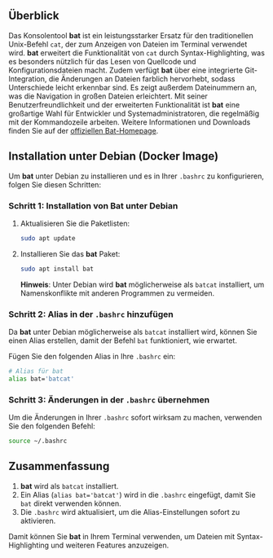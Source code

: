 ## Überblick

Das Konsolentool **bat** ist ein leistungsstarker Ersatz für den traditionellen Unix-Befehl `cat`, der zum Anzeigen von Dateien im Terminal verwendet wird. **bat** erweitert die Funktionalität von `cat` durch Syntax-Highlighting, was es besonders nützlich für das Lesen von Quellcode und Konfigurationsdateien macht. Zudem verfügt **bat** über eine integrierte Git-Integration, die Änderungen an Dateien farblich hervorhebt, sodass Unterschiede leicht erkennbar sind. Es zeigt außerdem Dateinummern an, was die Navigation in großen Dateien erleichtert. Mit seiner Benutzerfreundlichkeit und der erweiterten Funktionalität ist **bat** eine großartige Wahl für Entwickler und Systemadministratoren, die regelmäßig mit der Kommandozeile arbeiten. Weitere Informationen und Downloads finden Sie auf der [offiziellen Bat-Homepage](https://github.com/sharkdp/bat).

## Installation unter Debian (Docker Image)

Um **bat** unter Debian zu installieren und es in Ihrer `.bashrc` zu konfigurieren, folgen Sie diesen Schritten:

### Schritt 1: Installation von Bat unter Debian

1. Aktualisieren Sie die Paketlisten:

   ```bash
   sudo apt update
   ```

2. Installieren Sie das **bat** Paket:

   ```bash
   sudo apt install bat
   ```

   **Hinweis**: Unter Debian wird **bat** möglicherweise als `batcat` installiert, um Namenskonflikte mit anderen Programmen zu vermeiden.

### Schritt 2: Alias in der `.bashrc` hinzufügen

Da **bat** unter Debian möglicherweise als `batcat` installiert wird, können Sie einen Alias erstellen, damit der Befehl `bat` funktioniert, wie erwartet.

Fügen Sie den folgenden Alias in Ihre `.bashrc` ein:

```bash
# Alias für bat
alias bat='batcat'
```

### Schritt 3: Änderungen in der `.bashrc` übernehmen

Um die Änderungen in Ihrer `.bashrc` sofort wirksam zu machen, verwenden Sie den folgenden Befehl:

```bash
source ~/.bashrc
```

## Zusammenfassung

1. **bat** wird als `batcat` installiert.
2. Ein Alias (`alias bat='batcat'`) wird in die `.bashrc` eingefügt, damit Sie `bat` direkt verwenden können.
3. Die `.bashrc` wird aktualisiert, um die Alias-Einstellungen sofort zu aktivieren.

Damit können Sie **bat** in Ihrem Terminal verwenden, um Dateien mit Syntax-Highlighting und weiteren Features anzuzeigen.

